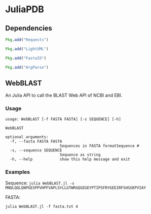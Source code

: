 # JuliaPDB


## Dependencies
```julia
Pkg.add("Requests")

Pkg.add("LightXML")

Pkg.add("FastaIO")

Pkg.add("ArgParse")
```

## WebBLAST

An Julia API to call the BLAST Web API of NCBI and EBI.
### Usage

```
usage: WebBLAST [-f FASTA FASTA] [-s SEQUENCE] [-h]

WebBLAST

optional arguments:
  -f, --fasta FASTA FASTA
                        Sequences in FASTA formatSequence #
  -s, --sequence SEQUENCE
                        Sequence as string
  -h, --help            show this help message and exit

```
### Examples

Sequence:
```julia WebBLAST.jl -s MNQLQQLQNPGESPPVHPFVAPLSYLLGTWRGQGEGEYPTIPSFRYGEEIRFSHSGKPVIAY```

FASTA:

```julia WebBLAST.jl -f fasta.txt 4```

